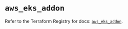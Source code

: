 # `aws_eks_addon`

Refer to the Terraform Registry for docs: [`aws_eks_addon`](https://registry.terraform.io/providers/hashicorp/aws/6.11.0/docs/resources/eks_addon).

